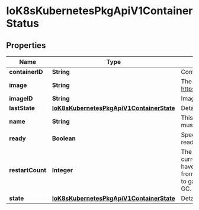 
# IoK8sKubernetesPkgApiV1ContainerStatus

## Properties
Name | Type | Description | Notes
------------ | ------------- | ------------- | -------------
**containerID** | **String** | Container&#39;s ID in the format &#39;docker://&lt;container_id&gt;&#39;. |  [optional]
**image** | **String** | The image the container is running. More info: https://kubernetes.io/docs/concepts/containers/images | 
**imageID** | **String** | ImageID of the container&#39;s image. | 
**lastState** | [**IoK8sKubernetesPkgApiV1ContainerState**](IoK8sKubernetesPkgApiV1ContainerState.md) | Details about the container&#39;s last termination condition. |  [optional]
**name** | **String** | This must be a DNS_LABEL. Each container in a pod must have a unique name. Cannot be updated. | 
**ready** | **Boolean** | Specifies whether the container has passed its readiness probe. | 
**restartCount** | **Integer** | The number of times the container has been restarted, currently based on the number of dead containers that have not yet been removed. Note that this is calculated from dead containers. But those containers are subject to garbage collection. This value will get capped at 5 by GC. | 
**state** | [**IoK8sKubernetesPkgApiV1ContainerState**](IoK8sKubernetesPkgApiV1ContainerState.md) | Details about the container&#39;s current condition. |  [optional]



